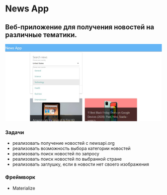 # News App
## Веб-приложение для получения новостей на различные тематики.
![](https://raw.githubusercontent.com/theart84/news_app/main/newsapp.jpg)
### Задачи
- реализовать получение новостей с newsapi.org
- реализовать возможность выбора категории новостей
- реализовать поиск новостей по запросу
- реализовать поиск новостей по выбранной стране
- реализовать заглушку, если в новости нет своего изображения

### Фреймворк

- Materialize
